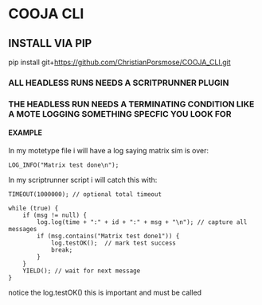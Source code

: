 # COOJA CLI 

## INSTALL VIA PIP
pip install git+https://github.com/ChristianPorsmose/COOJA_CLI.git


### ALL HEADLESS RUNS NEEDS A SCRITPRUNNER PLUGIN

### THE HEADLESS RUN NEEDS A TERMINATING CONDITION LIKE A MOTE LOGGING SOMETHING SPECFIC YOU LOOK FOR

#### EXAMPLE
In my motetype file i will have a log saying matrix sim is over:

```
LOG_INFO("Matrix test done\n");
```

In my scriptrunner script i will catch this with:
```
TIMEOUT(1000000); // optional total timeout

while (true) {
    if (msg != null) {
        log.log(time + ":" + id + ":" + msg + "\n"); // capture all messages
        if (msg.contains("Matrix test done1")) {
            log.testOK();  // mark test success
            break;
        }
    }
    YIELD(); // wait for next message
}
```
notice the log.testOK() this is important and must be called